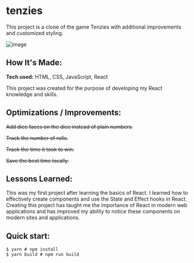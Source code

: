 # tenzies
This project is a clone of the game Tenzies with additional improvements and customized styling.

![image](https://github.com/somensaini/tenzies/assets/40222610/4c0df608-1191-4200-bc1e-0272618c7e9b)

## How It's Made:

**Tech used:** HTML, CSS, JavaScript, React

This project was created for the purpose of developing my React knowledge and skills. 

## Optimizations / Improvements:

~~Add dice faces on the dice instead of plain numbers.~~

~~Track the number of rolls.~~

~~Track the time it took to win.~~

~~Save the best time locally.~~

## Lessons Learned:

This was my first project after learning the basics of React. I learned how to effectively create components and use the State and Effect hooks in React. Creating this project has taught me the importance of React in modern web applications and has improved my ability to notice these components on modern sites and applications.

## Quick start:

```
$ yarn # npm install
$ yarn build # npm run build
````
